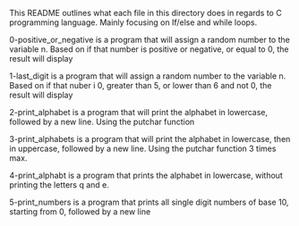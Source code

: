 This README outlines what each file in this directory does in regards to C programming language. Mainly focusing on If/else and while loops.

0-positive_or_negative is a program that will assign a random number to the variable n. Based on if that number is positive or negative, or equal to 0, the result will display

1-last_digit is a program that will assign a random number to the variable n. Based on if that nuber i 0, greater than 5, or lower than 6 and not 0, the result will display

2-print_alphabet is a program that will print the alphabet in lowercase, followed by a new line. Using the putchar function

3-print_alphabets is a program that will print the alphabet in lowercase, then in uppercase, followed by a new line. Using the putchar function 3 times max.

4-print_alphabt is a program that prints the alphabet in lowercase, without printing the letters q and e.

5-print_numbers is a program that prints all single digit numbers of base 10, starting from 0, followed by a new line

